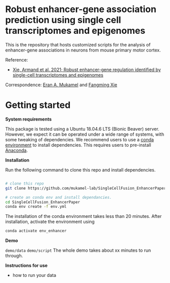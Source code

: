 # Robust enhancer-gene association prediction using single cell transcriptomes and epigenomes


This is the repository that hosts customized scripts for the analysis of enhancer-gene associations in neurons from mouse primary motor cortex.

Reference:
- [Xie, Armand et al. 2021; Robust enhancer-gene regulation identified by single-cell transcriptomes and epigenomes](https://www.biorxiv.org/content/10.1101/2021.10.25.465795v1)

Correspondence: [Eran A. Mukamel](mailto:emukamel@ucsd.edu) and [Fangming Xie](mailto:f7xie@ucsd.edu)

# Getting started
**System requirements**

This package is tested using a Ubuntu 18.04.6 LTS (Bionic Beaver) server. However, we expect it can be operated under a wide range of systems, with some tweaking of dependencies.
We recommend users to use a [conda environment](https://docs.conda.io/projects/conda/en/latest/user-guide/getting-started.html) to install dependencies. This requires users to pre-install [Anaconda](https://www.anaconda.com/products/individual).

**Installation**

Run the following command to clone this repo and install dependencies.
```bash

# clone this repo
git clone https://github.com/mukamel-lab/SingleCellFusion_EnhancerPaper.git

# create an conda env and install dependancies.
cd SingleCellFusion_EnhancerPaper
conda env create -f env.yml
```
The installation of the conda environment takes less than 20 minutes. After installation, activate the environment using
```bash
conda activate env_enhancer
```

**Demo**

`demo/data`
`demo/script`
The whole demo takes about xx minutes to run through.


**Instructions for use**

- how to run your data
